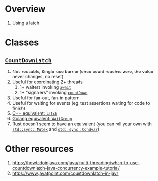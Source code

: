 # Overview
1. Using a latch


# Classes
## [`CountDownLatch`](https://docs.oracle.com/en/java/javase/21/docs/api/java.base/java/util/concurrent/CountDownLatch.html)
1. Not-reusable, Single-use barrier (once count reaches zero, the value never changes, no reset)
1. Useful for coordinating 2+ threads
    1. 1+ waiters invoking [`await`](https://docs.oracle.com/en/java/javase/21/docs/api/java.base/java/util/concurrent/CountDownLatch.html#await())
    1. 1+ "signalers" invoking [`countDown`](https://docs.oracle.com/en/java/javase/21/docs/api/java.base/java/util/concurrent/CountDownLatch.html#countDown())
1. Useful for fan-out, fan-in pattern
1. Useful for waiting for events (eg. test assertions waiting for code to finish)
1. [C++ equivalent: `latch`](https://en.cppreference.com/w/cpp/thread/latch)
1. [Golang equivalent: `WaitGroup`](https://pkg.go.dev/sync#WaitGroup)
1. Rust doesn't seem to have an equivalent (you can roll your own with [`std::sync::Mutex`](https://doc.rust-lang.org/std/sync/struct.Mutex.html) and [`std::sync::Condvar`](https://doc.rust-lang.org/std/sync/struct.Condvar.html))


# Other resources
1. https://howtodoinjava.com/java/multi-threading/when-to-use-countdownlatch-java-concurrency-example-tutorial/
1. https://www.javatpoint.com/countdownlatch-in-java
